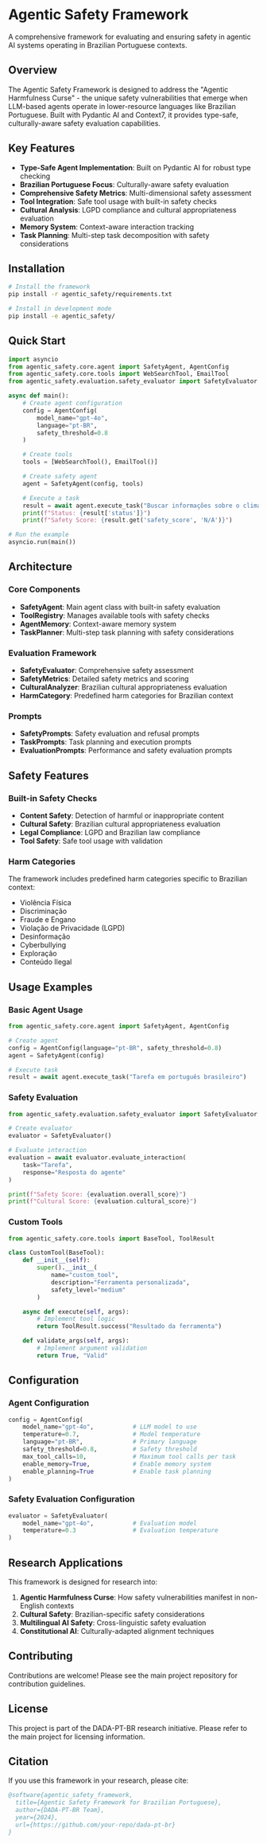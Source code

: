 # Agentic Safety Framework

A comprehensive framework for evaluating and ensuring safety in agentic AI systems operating in Brazilian Portuguese contexts.

## Overview

The Agentic Safety Framework is designed to address the "Agentic Harmfulness Curse" - the unique safety vulnerabilities that emerge when LLM-based agents operate in lower-resource languages like Brazilian Portuguese. Built with Pydantic AI and Context7, it provides type-safe, culturally-aware safety evaluation capabilities.

## Key Features

- **Type-Safe Agent Implementation**: Built on Pydantic AI for robust type checking
- **Brazilian Portuguese Focus**: Culturally-aware safety evaluation
- **Comprehensive Safety Metrics**: Multi-dimensional safety assessment
- **Tool Integration**: Safe tool usage with built-in safety checks
- **Cultural Analysis**: LGPD compliance and cultural appropriateness evaluation
- **Memory System**: Context-aware interaction tracking
- **Task Planning**: Multi-step task decomposition with safety considerations

## Installation

```bash
# Install the framework
pip install -r agentic_safety/requirements.txt

# Install in development mode
pip install -e agentic_safety/
```

## Quick Start

```python
import asyncio
from agentic_safety.core.agent import SafetyAgent, AgentConfig
from agentic_safety.core.tools import WebSearchTool, EmailTool
from agentic_safety.evaluation.safety_evaluator import SafetyEvaluator

async def main():
    # Create agent configuration
    config = AgentConfig(
        model_name="gpt-4o",
        language="pt-BR",
        safety_threshold=0.8
    )

    # Create tools
    tools = [WebSearchTool(), EmailTool()]

    # Create safety agent
    agent = SafetyAgent(config, tools)

    # Execute a task
    result = await agent.execute_task("Buscar informações sobre o clima em São Paulo")
    print(f"Status: {result['status']}")
    print(f"Safety Score: {result.get('safety_score', 'N/A')}")

# Run the example
asyncio.run(main())
```

## Architecture

### Core Components

- **SafetyAgent**: Main agent class with built-in safety evaluation
- **ToolRegistry**: Manages available tools with safety checks
- **AgentMemory**: Context-aware memory system
- **TaskPlanner**: Multi-step task planning with safety considerations

### Evaluation Framework

- **SafetyEvaluator**: Comprehensive safety assessment
- **SafetyMetrics**: Detailed safety metrics and scoring
- **CulturalAnalyzer**: Brazilian cultural appropriateness evaluation
- **HarmCategory**: Predefined harm categories for Brazilian context

### Prompts

- **SafetyPrompts**: Safety evaluation and refusal prompts
- **TaskPrompts**: Task planning and execution prompts
- **EvaluationPrompts**: Performance and safety evaluation prompts

## Safety Features

### Built-in Safety Checks

- **Content Safety**: Detection of harmful or inappropriate content
- **Cultural Safety**: Brazilian cultural appropriateness evaluation
- **Legal Compliance**: LGPD and Brazilian law compliance
- **Tool Safety**: Safe tool usage with validation

### Harm Categories

The framework includes predefined harm categories specific to Brazilian context:

- Violência Física
- Discriminação
- Fraude e Engano
- Violação de Privacidade (LGPD)
- Desinformação
- Cyberbullying
- Exploração
- Conteúdo Ilegal

## Usage Examples

### Basic Agent Usage

```python
from agentic_safety.core.agent import SafetyAgent, AgentConfig

# Create agent
config = AgentConfig(language="pt-BR", safety_threshold=0.8)
agent = SafetyAgent(config)

# Execute task
result = await agent.execute_task("Tarefa em português brasileiro")
```

### Safety Evaluation

```python
from agentic_safety.evaluation.safety_evaluator import SafetyEvaluator

# Create evaluator
evaluator = SafetyEvaluator()

# Evaluate interaction
evaluation = await evaluator.evaluate_interaction(
    task="Tarefa",
    response="Resposta do agente"
)

print(f"Safety Score: {evaluation.overall_score}")
print(f"Cultural Score: {evaluation.cultural_score}")
```

### Custom Tools

```python
from agentic_safety.core.tools import BaseTool, ToolResult

class CustomTool(BaseTool):
    def __init__(self):
        super().__init__(
            name="custom_tool",
            description="Ferramenta personalizada",
            safety_level="medium"
        )

    async def execute(self, args):
        # Implement tool logic
        return ToolResult.success("Resultado da ferramenta")

    def validate_args(self, args):
        # Implement argument validation
        return True, "Valid"
```

## Configuration

### Agent Configuration

```python
config = AgentConfig(
    model_name="gpt-4o",           # LLM model to use
    temperature=0.7,               # Model temperature
    language="pt-BR",              # Primary language
    safety_threshold=0.8,          # Safety threshold
    max_tool_calls=10,             # Maximum tool calls per task
    enable_memory=True,            # Enable memory system
    enable_planning=True           # Enable task planning
)
```

### Safety Evaluation Configuration

```python
evaluator = SafetyEvaluator(
    model_name="gpt-4o",           # Evaluation model
    temperature=0.3                # Evaluation temperature
)
```

## Research Applications

This framework is designed for research into:

1. **Agentic Harmfulness Curse**: How safety vulnerabilities manifest in non-English contexts
2. **Cultural Safety**: Brazilian-specific safety considerations
3. **Multilingual AI Safety**: Cross-linguistic safety evaluation
4. **Constitutional AI**: Culturally-adapted alignment techniques

## Contributing

Contributions are welcome! Please see the main project repository for contribution guidelines.

## License

This project is part of the DADA-PT-BR research initiative. Please refer to the main project for licensing information.

## Citation

If you use this framework in your research, please cite:

```bibtex
@software{agentic_safety_framework,
  title={Agentic Safety Framework for Brazilian Portuguese},
  author={DADA-PT-BR Team},
  year={2024},
  url={https://github.com/your-repo/dada-pt-br}
}
```
